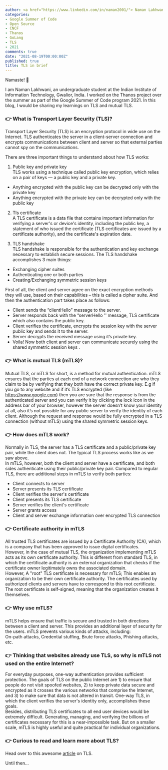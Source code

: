 ```yaml
---
author: <a href="https://www.linkedin.com/in/naman2001/"> Naman Lakhwani</a>
categories:
- Google Summer of Code
- Open Source
- CNCF
- Thanos
- GoLang
- TLS
- 2021
comments: true
date: "2021-08-19T00:00:00Z"
published: true
title: TLS in brief
---
```


Namaste! :pray:

I am Naman Lakhwani, an undergraduate student at the Indian Institute of Information Technology, Gwalior, India. I worked on the Thanos project over the summer as part of the Google Summer of Code program 2021. In this blog, I would be sharing my learnings on TLS and mutual TLS.

### :point_right: What is Transport Layer Security (TLS)? 
Transport Layer Security (TLS) is an encryption protocol in wide use on the Internet. 
TLS authenticates the server in a client-server connection and encrypts communications between client and server 
so that external parties cannot spy on the communications.

There are three important things to understand about how TLS works: 
1. Public key and private key \
TLS works using a technique called public key encryption, which relies on a pair of keys — a public key and a private key. 
- Anything encrypted with the public key can be decrypted only with the private key
- Anything encrypted with the private key can be decrypted only with the public key 
2. Tls certificate \
A TLS certificate is a data file that contains important information for verifying a server's or device's identity, including the public key, a statement of who issued the certificate (TLS certificates are issued by a certificate authority), and the certificate's expiration date.

3. TLS handshake \
TLS handshake is responsible for the authentication and key exchange necessary to establish secure sessions.  The TLS handshake accomplishes 3 main things:
- Exchanging cipher suites   
- Authenticating one or both parties
- Creating/Exchanging symmetric session keys

First of all, the client and server agree on the exact encryption methods they will use, based on their capabilities – this is called a cipher suite. And then the authentication part takes place as follows:
- Client sends the “clientHello” message to the server.
- Server responds back with the “serverHello '' message, TLS certificate which also contains the public key.
- Client verifies the certificate, encrypts the session key with the server public key and sends it to the server.
- Server decrypts the received message using it’s private key.
- Voila! Now both client and server can communicate securely using the shared symmetric session keys .

### :point_right: What is mutual TLS (mTLS)?
Mutual TLS, or mTLS for short, is a method for mutual authentication. mTLS ensures that the parties at each end of a network connection are who they claim to be by verifying that they both have the correct private key. E.g if you go to any website and if it’s TLS encrypted (like https://www.google.com) then you are sure that the response is from the authenticated server and you can verify it by clicking the lock icon in the address bar of your browser, however the server doesn’t know your identity at all, also it’s not possible for any public server to verify the identity of each client. Although the request and response would be fully encrypted in a TLS connection (without mTLS) using the shared symmetric session keys.

### :point_right: How does mTLS work?
Normally in TLS, the server has a TLS certificate and a public/private key pair, while the client does not. The typical TLS process works like as we saw above.\
In mTLS, however, both the client and server have a certificate, and both sides authenticate using their public/private key pair. Compared to regular TLS, there are additional steps in mTLS to verify both parties:
- Client connects to server
- Server presents its TLS certificate
- Client verifies the server's certificate
- Client presents its TLS certificate
- Server verifies the client's certificate
- Server grants access
- Client and server exchange information over encrypted TLS connection

### :point_right: Certificate authority in mTLS
All trusted TLS certificates are issued by a Certificate Authority (CA), which is a company that has been approved to issue digital certificates. \
However, in the case of mutual TLS, the organization implementing mTLS acts as its own certificate authority. This is different from standard TLS, in which the certificate authority is an external organization that checks if the certificate owner legitimately owns the associated domain.\
However, A "root" TLS certificate is necessary for mTLS; This enables an organization to be their own certificate authority. The certificates used by authorized clients and servers have to correspond to this root certificate. The root certificate is self-signed, meaning that the organization creates it themselves.

### :point_right: Why use mTLS?
mTLS helps ensure that traffic is secure and trusted in both directions between a client and server. This provides an additional layer of security for the users. mTLS prevents various kinds of attacks, including:\
On-path attacks, Credential stuffing, Brute force attacks, Phishing attacks, etc.

### :point_right: Thinking that websites already use TLS, so why is mTLS not used on the entire Internet?
For everyday purposes, one-way authentication provides sufficient protection. The goals of TLS on the public Internet are 1) to ensure that people do not visit spoofed websites, 2) to keep private data secure and encrypted as it crosses the various networks that comprise the Internet, and 3) to make sure that data is not altered in transit. One-way TLS, in which the client verifies the server's identity only, accomplishes these goals.\
Besides, distributing TLS certificates to all end user devices would be extremely difficult. Generating, managing, and verifying the billions of certificates necessary for this is a near-impossible task. But on a smaller scale, mTLS is highly useful and quite practical for individual organizations.

### :point_right: Curious to read and learn more about TLS? 
Head over to this awesome [article](https://www.thesslstore.com/blog/explaining-ssl-handshake/) on TLS.

Until then…


